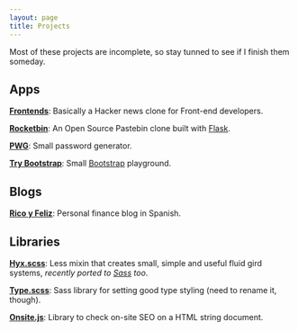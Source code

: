 ```yaml
---
layout: page
title: Projects
---
```


<p class="message">Most of these projects are incomplete, so stay tunned to see if I finish them someday.</p>

## Apps

**[Frontends](http://www.frontends.org)**: Basically a Hacker news clone for Front-end developers.

**[Rocketbin](http://rocketb.in/)**: An Open Source Pastebin clone built with [Flask](http://flask.pocoo.org).

**[PWG](http://thinkxl.github.io/pwg/)**: Small password generator.

**[Try Bootstrap](http://trybootstrap.net/)**: Small [Bootstrap](http://getbootstrap.com/) playground.

## Blogs

**[Rico y Feliz](http://ricoyfeliz.net/)**: Personal finance blog in Spanish.

## Libraries

**[Hyx.scss](http://thinkxl.github.io/hyx.less/)**: Less mixin that creates small, simple and useful fluid gird systems, *recently ported to [Sass](https://github.com/thinkxl/hyx.scss) too*.

**[Type.scss](https://github.com/thinkxl/type)**: Sass library for setting good type styling (need to rename it, though).

**[Onsite.js](https://github.com/thinkxl/OnSite)**: Library to check on-site <abbr>SEO</abbr> on a <abbr>HTML</abbr> string document.
